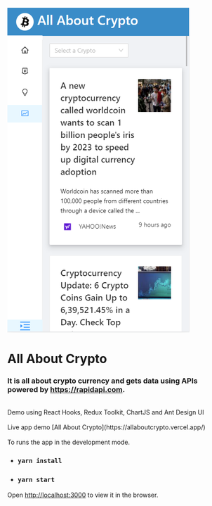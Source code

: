 ![Cryptoverse](./src/static/images/crypto.PNG)

# All About Crypto

### It is all about crypto currency and gets data using APIs powered by https://rapidapi.com.

<br>
Demo using React Hooks, Redux Toolkit, ChartJS and Ant Design UI
<br><br>
Live app demo [All About Crypto](https://allaboutcrypto.vercel.app/)
<br><br>
To runs the app in the development mode.

- ### `yarn install`
- ### `yarn start`

Open [http://localhost:3000](http://localhost:3000) to view it in the browser.
